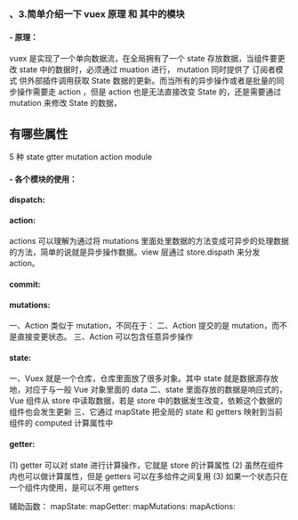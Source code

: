### 、3.简单介绍一下 vuex 原理 和 其中的模块

#### - 原理：

vuex 是实现了一个单向数据流，在全局拥有了一个 state 存放数据，当组件要更改 state 中的数据时，必须通过 muation 进行， mutation 同时提供了 订阅者模式 供外部插件调用获取 State 数据的更新。而当所有的异步操作或者是批量的同步操作需要走 action ，但是 action 也是无法直接改变 State 的，还是需要通过 mutation 来修改 State 的数据，

## 有哪些属性

5 种 state gtter mutation action module

#### - 各个模块的使用：

#### dispatch:

#### action:

actions 可以理解为通过将 mutations 里面处里数据的方法变成可异步的处理数据的方法，简单的说就是异步操作数据。view 层通过 store.dispath 来分发 action。

#### commit:

#### mutations:

一、Action 类似于 mutation，不同在于：
二、Action 提交的是 mutation，而不是直接变更状态。
三、Action 可以包含任意异步操作

#### state:

一、Vuex 就是一个仓库，仓库里面放了很多对象。其中 state 就是数据源存放地，对应于与一般 Vue 对象里面的 data
二、state 里面存放的数据是响应式的，Vue 组件从 store 中读取数据，若是 store 中的数据发生改变，依赖这个数据的组件也会发生更新
三、它通过 mapState 把全局的 state 和 getters 映射到当前组件的 computed 计算属性中

#### getter:

(1) getter 可以对 state 进行计算操作，它就是 store 的计算属性
(2) 虽然在组件内也可以做计算属性，但是 getters 可以在多给件之间复用
(3) 如果一个状态只在一个组件内使用，是可以不用 getters

辅助函数：
mapState:
mapGetter:
mapMutations:
mapActions:

 
